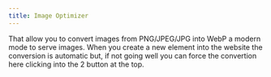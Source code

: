 ```yaml
---
title: Image Optimizer
---
```


That allow you to convert images from PNG/JPEG/JPG into WebP a modern mode to serve images. 
When you create a new element into the website the conversion is automatic but, if not going well you can force the convertion here clicking into the 2 button at the top.
